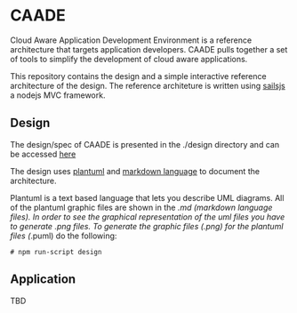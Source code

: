 # CAADE
Cloud Aware Application Development Environment is a reference architecture that targets application
developers. CAADE pulls together a set of tools to simplify the development of cloud aware applications.

This repository contains the design and a simple interactive reference architecture of the design.
The reference architeture is written using [sailsjs](http://sailsjs.org/) a nodejs MVC framework.


## Design
The design/spec of CAADE is presented in the ./design directory and can be accessed [here](design/README.md)

The design uses [plantuml](http://plantuml.com/) and [markdown language](https://guides.github.com/features/mastering-markdown/)
to document the architecture.

Plantuml is a text based language that lets you describe UML diagrams. 
All of the plantuml graphic files are shown in the *.md (markdown language files). 
In order to see the graphical representation of the uml files you have to generate *.png files.
To generate the graphic files (*.png) for the plantuml files (*.puml) do the following:
```
# npm run-script design
```


## Application
TBD
